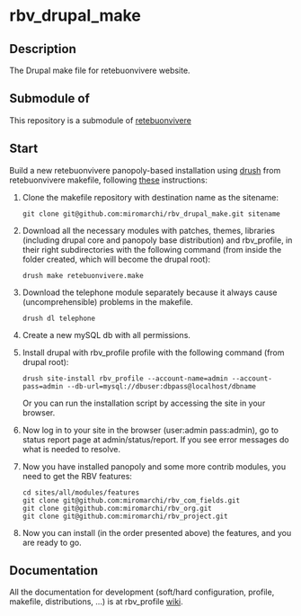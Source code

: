 rbv_drupal_make
===============

Description
-----------
The Drupal make file for retebuonvivere website.

Submodule of
------------
This repository is a submodule of [retebuonvivere][0]

Start
-----
Build a new retebuonvivere panopoly-based installation using [drush][3] from retebuonvivere makefile, following [these][2] instructions: 

1. Clone the makefile repository with destination name as the sitename:
   
   ```Shell
   git clone git@github.com:miromarchi/rbv_drupal_make.git sitename
   ```

2. Download all the necessary modules with patches, themes, libraries (including drupal core and panopoly base distribution) and rbv_profile, in their right subdirectories with the following command (from inside the folder created, which will become the drupal root):

   `drush make retebuonvivere.make`

3. Download the telephone module separately because it always cause (uncomprehensible) problems in the makefile.

   `drush dl telephone`

4. Create a new mySQL db with all permissions.

5. Install drupal with rbv_profile profile with the following command (from drupal root):

   ```Shell
   drush site-install rbv_profile --account-name=admin --account-pass=admin --db-url=mysql://dbuser:dbpass@localhost/dbname
   ```

   Or you can run the installation script by accessing the site in your browser.

6. Now log in to your site in the browser (user:admin pass:admin), go to status report page at admin/status/report. If you see error messages do what is needed to resolve.

7. Now you have installed panopoly and some more contrib modules, you need to get the RBV features:

   ```Shell
   cd sites/all/modules/features
   git clone git@github.com:miromarchi/rbv_com_fields.git
   git clone git@github.com:miromarchi/rbv_org.git
   git clone git@github.com:miromarchi/rbv_project.git
   ```
8. Now you can install (in the order presented above) the features, and you are ready to go.

Documentation
-------------
All the documentation for development (soft/hard configuration, profile, makefile, distributions, ...) is at rbv_profile [wiki][1].

[0]: https://github.com/fonzy85vr/retebuonvivere
[1]: https://github.com/miromarchi/rbv_profile/wiki
[2]: https://drupal.org/project/drush_make
[3]: https://drupal.org/project/drush
[4]: https://github.com/miromarchi/rbv_profile
